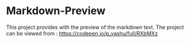 # Markdown-Preview
This project provides with the preview of the markdown text. The project can be viewed from : https://codepen.io/p_yashu/full/RXbMXz

